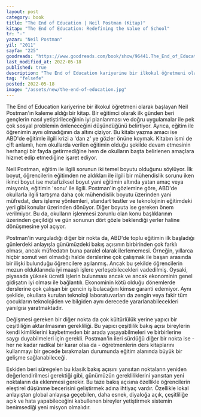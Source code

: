 ```yaml
---
layout: post
category: book
title: "The End of Education | Neil Postman (Kitap)"
kitap: "The End of Education: Redefining the Value of School"
tr: "-"
yazar: "Neil Postman"
yil: "2011"
sayfa: "225"
goodreads: "https://www.goodreads.com/book/show/96441.The_End_of_Education?from_search=true&from_srp=true&qid=mKrRYpHQ09&rank=1"
last_modified_at: 2022-05-18
published: true
description: "The End of Education kariyerine bir ilkokul öğretmeni olarak başlayan Neil Postman'ın kaleme aldığı bir kitap. Postman'ın bu kitabı yazma amacı ise ABD'de eğitimle ilgili krizi a 'dan z 'ye gözler önüne koymak. Kitabın ismi de çift anlamlı, hem okullarda verilen eğitimin olduğu şekilde devam etmesinin herhangi bir fayda getirmediğine hem de okulların başta belirlenen amaçlara hizmet edip etmediğine işaret ediyor."
tag: "felsefe"
posted: 2022-05-18
image: "/assets/new/the-end-of-education.jpg"
---
```


The End of Education kariyerine bir ilkokul öğretmeni olarak başlayan Neil Postman'ın kaleme aldığı bir kitap. Bir eğitimci olarak ilk günden beri gençlerin nasıl yetiştirileceğinin iyi planlanması ve doğru uygulamalar ile pek çok sosyal problemin önleneceğini düşündüğünü belirtiyor. Ayrıca, eğitim ile öğrenimin aynı olmadığının da altını çiziyor. Bu kitabı yazma amacı ise ABD'de eğitimle ilgili krizi a 'dan z' ye gözler önüne koymak. Kitabın ismi de çift anlamlı, hem okullarda verilen eğitimin olduğu şekilde devam etmesinin herhangi bir fayda getirmediğine hem de okulların başta belirlenen amaçlara hizmet edip etmediğine işaret ediyor.

Neil Postman, eğitim ile ilgili sorunun iki temel boyutu olduğunu söylüyor. İlk boyut, öğrencilerin eğitimden ne aldıkları ile ilgili bir mühendislik sorunu iken ikinci boyut ise metafiziksel boyut yani eğitimin altında yatan amaç veya misyonla, eğitimin 'sonu' ile ilgili. Postman'in gözlemine göre, ABD'de okullarla ilgili tartışma daha çok mühendislik boyutu üzerinden yani müfredat, ders işleme yöntemleri, standart testler ve teknolojinin eğitimdeki yeri gibi konular üzerinden dönüyor. Diğer boyuta ise gereken önem verilmiyor. Bu da, okulların işlenmesi zorunlu olan konu başlıklarının üzerinden geçildiği ve gün sonunun dört gözle beklendiği yerler haline dönüşmesine yol açıyor.

Postman'in vurguladığı diğer bir nokta da, ABD'de toplu eğitimin ilk başladığı günlerdeki anlayışla günümüzdeki bakış açısının birbirinden çok farklı olması, ancak müfredatın buna paralel olarak ilerlememesi. Örneğin, yıllarca hiçbir somut veri olmadığı halde derslerine çok çalışmak ile başarı arasında bir ilişki bulunduğu öğrencilere aşılanmış. Ancak bu şekilde öğrencilerin mezun olduklarında iyi maaşlı işlere yerleşebilecekleri vadedilmiş. Oysaki, piyasada yüksek ücretli işlerin bulunması ancak ve ancak ekonominin genel gidişatın iyi olması ile bağlantılı. Ekonominin kötü olduğu dönemlerde derslerine çok çalışan bir gencin iş bulacağını kimse garanti edemiyor. Aynı şekilde, okullara kurulan teknoloji laboratuvarları da zengin veya fakir tüm çocukların teknolojiden ve bilgiden aynı derecede yararlanabilecekleri yanılgısı yaratmaktadır.

Değişmesi gereken bir diğer nokta da çok kültürlülük yerine yapıcı bir çeşitliliğin aktarılmasının gerekliliği. Bu yapıcı çeşitlilik bakış açısı bireylerin kendi kimliklerini kaybetmeden bir arada yaşayabilmeleri ve birbirlerine saygı duyabilmeleri için gerekli. Postman'in ileri sürdüğü diğer bir nokta ise - her ne kadar radikal bir karar olsa da - öğretmenlerin ders kitaplarını kullanmayı bir gecede bırakmaları durumunda eğitim alanında büyük bir gelişme sağlanabileceği.

Eskiden beri süregelen bu klasik bakış açısını yansıtan noktaların yeniden değerlendirilmesi gerektiği gibi, günümüzün gerekliliklerini yansıtan yeni noktaların da eklenmesi gerekir. Bu taze bakış açısına özellikle öğrencilerin eleştirel düşünme becerisini geliştirmek adına ihtiyaç vardır. Özellikle lokal anlayıştan global anlayışa geçebilen, daha esnek, diyaloğa açık, çeşitliliğe açık ve hata yapabileceğini kabullenen bireyler yetiştirmek sistemin benimsediği yeni misyon olmalıdır.
